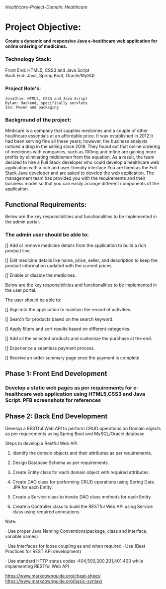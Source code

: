 ###### Healthcare-Project-Domain: Healthcare

# Project Objective:

#### Create a dynamic and responsive Java e-healthcare web application for online ordering of medicines.

### Technology Stack:

Front End: HTML5, CSS3 and Java Script  
Back End: Java, Spring Boot, Oracle/MySQL

### Project Role's:

    Jonathan: HTML5, CSS3 and Java Script
    Dylan: Backend, specifically servlets
    Ian: Maven and packaging

### Background of the project:

Medicare is a company that supplies medicines and a couple of other healthcare essentials at an affordable price. It was established in 2012.It had been serving fine all these years; however, the business analysts noticed a drop in the selling since 2019. They found out that online ordering of medicines with companies, such as 100mg and mfine are gaining more profits by eliminating middlemen from the equation. As a result, the team decided to hire a Full Stack developer who could develop a healthcare web application with a rich and user-friendly interface.You are hired as the Full Stack Java developer and are asked to develop the web application. The management team has provided you with the requirements and their business model so that you can easily arrange different components of the application.

## Functional Requirements:

Below are the key responsibilities and functionalities to be implemented in the admin portal.

### The admin user should be able to:

[] Add or remove medicine details from the application to build a rich product line.

[] Edit medicine details like name, price, seller, and description to keep the product information updated with the current prices.

[] Enable or disable the medicines.

Below are the key responsibilities and functionalities to be implemented in the user portal.

The user should be able to:

[] Sign into the application to maintain the record of activities.

[] Search for products based on the search keyword.

[] Apply filters and sort results based on different categories.

[] Add all the selected products and customize the purchase at the end.

[] Experience a seamless payment process.

[] Receive an order summary page once the payment is complete


## Phase 1: Front End Development

### Develop a static web pages as per requirements for e-healthcare web application using HTML5,CSS3 and Java Script. PFB screenshots for references


## Phase 2: Back End Development

Develop a RESTful Web API to perform CRUD operations on Domain objects as per requirements using Spring Boot and MySQL/Oracle database

Steps to develop a Restful Web API.

1. Identify the domain objects and their attributes as per requirements.

2. Design Database Schema as per requirements.

3. Create Entity class for each domain object with required attributes.

4. Create DAO class for performing CRUD operations using Spring Data JPA for each Entity.

5. Create a Service class to invoke DAO class methods for each Entity.

6. Create a Controller class to build the RESTful Web API using Service class using required annotations.

Note:

· Use proper Java Naming Conventions(package, class and interface, variable names)

· Use Interfaces for loose coupling as and when required · Use (Best Practices for REST API development)

· Use standard HTTP status codes :404,500,200,201,401,403 while implementing RESTful Web API

https://www.markdownguide.org/cheat-sheet/
https://www.markdownguide.org/basic-syntax/
